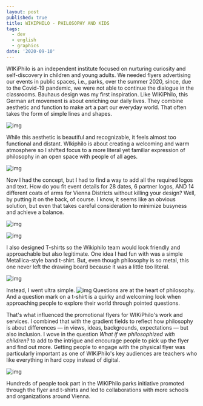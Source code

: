 ```yaml
---
layout: post
published: true
title: WIKIPHILO - PHILOSOPHY AND KIDS
tags:
  - dev
  - english
  - graphics
date: '2020-09-10'
---
```

WIKiPhilo is an independent institute focused on nurturing curiosity and  self-discovery in children and young adults. We needed flyers  advertising our events in public spaces, i.e., parks, over the summer  2020, since, due to the Covid-19 pandemic, we were not able to continue  the dialogue in the classrooms.
Bauhaus design was my first  inspiration. Like WIKiPhilo, this German art movement is about enriching our daily lives. They combine aesthetic and function to make art a part our everyday world. That often takes the form of simple lines and  shapes.

![img](https://lh3.googleusercontent.com/pw/AP1GczOJK8gwg710rhRHDfGc2A3QziTBKoQYm_z9Dd2ImG1zNzL2U35Y9hcegXx0Q4QcCmcYb6BnfHSleBmKkoFX7OvS3VmYQ4j0dI6nPSfVO8inj0ho9uqyXZRnvNuwdaUJlpJehJ6mHSWBgL7Yrlvh8eLSGQ=w1000-h1000-s-no-gm)

While this aesthetic is beautiful and recognizable, it feels almost too  functional and distant. WIkiphilo is about creating a welcoming and warm atmosphere so I shifted focus to a more literal yet familiar expression of philosophy in an open space with people of all ages.

![img](https://lh3.googleusercontent.com/pw/AP1GczMjGJS5JZZf4DP9SvRqK6GtcxvrzN2DzlB8GtVnXVvpjxBbB-rV-dOYxDu96lTtM2orjimJPYQJGkGjah1qm7pqFikwb6cizMiH4SSeaEME8jlUu9Po0w7A3oUOLTKMObfhZCnOq9q9_MljoY_FO5sceg=w1000-h707-s-no-gm)

Now I had the concept, but I had to find a way to add all the required logos and text. How do you fit event details for 28 dates, 6 partner  logos, AND 14 different coats of arms for Vienna Districts without  killing your design? Well, by putting it on the back, of course. I know, it seems like an obvious solution, but even that takes careful  consideration to minimize busyness and achieve a balance.

![img](https://lh3.googleusercontent.com/pw/AP1GczMvbZb7iTYT79edg_frQa97YV73mxnzbBIjR7-fxvd2DIbw619duuVt3ALRkmisRWuoCIGGrYNcyt6s2oSF43yNn5-doUV9lYm7IaS0JsmsbpW5wzFBUztcn-osKcVLXVoYNAnFdNkRZag_WFMI0OPscg=w891-h1190-s-no-gm)


![img](https://lh3.googleusercontent.com/pw/AP1GczPEy9OUOX57nTk-0t84WYVuRMkAGOqMpzpRCS8eqDE988hburAGsWaIxVVmAkY1sm9RkVSO-mC69p6hT_QVIrI05xsJZfSGDHW4goTPWx-hosAKfiDVyQLU46AQjunPBEAlhQJvCzB-0qS9JS6oImFTCw=w891-h1190-s-no-gm)

I also designed T-shirts so the Wikiphilo team would look friendly and  approachable but also legitimate. One idea I had fun with was a simple  Metallica-style band t-shirt. But, even though philosophy is so metal, this one never left the drawing board because it was a little too  literal.

![img](https://lh3.googleusercontent.com/pw/AP1GczNf0VcyNOGaVYx43J5opb49fWC1dq44Vk7rqlHCcMYLGnTt187PnB1BrW1es2SiZvVA-HauTkdV3Lg6AVG3IZRi1FLqWK9hQtSM9F23VzU2sMTfekgjybXYMTAj1CgXhJggzg86RRFveMgav52jIzH6bQ=w611-h204-s-no-gm)

Instead, I went ultra simple.
![img](https://lh3.googleusercontent.com/pw/AP1GczPN9eklJbS5BqmfoxRmcSwFLhOFm7vDG70vRCJePTJ3s2F0JW66uKVeSS9iZkZ6hWBVTRBMX9lV6i4gL0_wIYrVWRZrWK_dEYNwzMJz8q-1sM29SKAn71gWALLD5m5kJnnICqVYs_q9zauCrwhmTRbX9g=w1000-h1000-s-no-gm)
Questions are at the heart of philosophy. And a question mark on a t-shirt is a  quirky and welcoming look when approaching people to explore their world through pointed questions.

That's what influenced the promotional flyers for WIKiPhilo's work and services. I combined that with the  gradient fields to reflect how philosophy is about differences — in  views, ideas, backgrounds, expectations — but also inclusion. I wove in  the question *What if we philosophized with children?* to add to  the intrigue and encourage people to pick up the flyer and find out  more. Getting people to engage with the physical flyer was particularly  important as one of WIKiPhilo's key audiences are teachers who like  everything in hard copy instead of digital.

![img](https://lh3.googleusercontent.com/pw/AP1GczMI3hzRFDwgk2ryH2qRZVhvAnp4ovGD8gSFqsd1iP9nWbTvim1rjZhehY7b-0B7B8r1Y0hrSIhmY-0dJSw3Sq9LvVWgJ_6w78OuAO37DYxJ6zZjdlZL6fXOFgRW7Q4Ta-4PWANq_6jbxHE4o5OYPnTBOw=w1000-h1000-s-no-gm)

Hundreds of people took part in the WIKIPhilo parks initiative promoted through  the flyer and t-shirts and led to collaborations with more schools and  organizations around Vienna.
